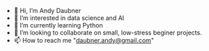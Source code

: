 - 👋 Hi, I’m Andy Daubner
- 👀 I’m interested in data science and AI
- 🌱 I’m currently learning Python
- 💞️ I’m looking to collaborate on small, low-stress beginer projects.
- 📫 How to reach me "daubner.andy@gmail.com"

<!---
AX-11/AX-11 is a ✨ special ✨ repository because its `README.md` (this file) appears on your GitHub profile.
You can click the Preview link to take a look at your changes.
--->
